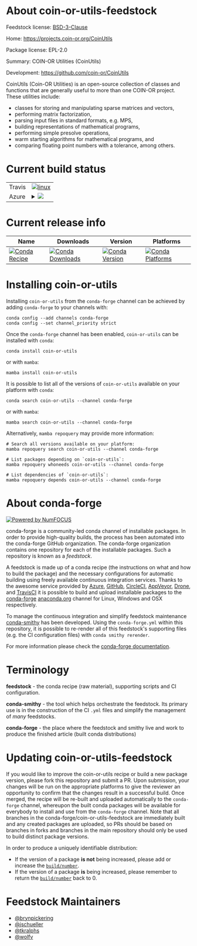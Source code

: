 About coin-or-utils-feedstock
=============================

Feedstock license: [BSD-3-Clause](https://github.com/conda-forge/coin-or-utils-feedstock/blob/main/LICENSE.txt)

Home: https://projects.coin-or.org/CoinUtils

Package license: EPL-2.0

Summary: COIN-OR Utilities (CoinUtils)

Development: https://github.com/coin-or/CoinUtils

CoinUtils (Coin-OR Utilities) is an open-source collection of classes and
functions that are generally useful to more than one COIN-OR project. These
utilities include:

  - classes for storing and manipulating sparse matrices and vectors,
  - performing matrix factorization,
  - parsing input files in standard formats, e.g. MPS,
  - building representations of mathematical programs,
  - performing simple presolve operations,
  - warm starting algorithms for mathematical programs, and
  - comparing floating point numbers with a tolerance, among others.


Current build status
====================


<table><tr>
    <td>Travis</td>
    <td>
      <a href="https://app.travis-ci.com/conda-forge/coin-or-utils-feedstock">
        <img alt="linux" src="https://img.shields.io/travis/com/conda-forge/coin-or-utils-feedstock/main.svg?label=Linux">
      </a>
    </td>
  </tr>
    
  <tr>
    <td>Azure</td>
    <td>
      <details>
        <summary>
          <a href="https://dev.azure.com/conda-forge/feedstock-builds/_build/latest?definitionId=10721&branchName=main">
            <img src="https://dev.azure.com/conda-forge/feedstock-builds/_apis/build/status/coin-or-utils-feedstock?branchName=main">
          </a>
        </summary>
        <table>
          <thead><tr><th>Variant</th><th>Status</th></tr></thead>
          <tbody><tr>
              <td>linux_64</td>
              <td>
                <a href="https://dev.azure.com/conda-forge/feedstock-builds/_build/latest?definitionId=10721&branchName=main">
                  <img src="https://dev.azure.com/conda-forge/feedstock-builds/_apis/build/status/coin-or-utils-feedstock?branchName=main&jobName=linux&configuration=linux%20linux_64_" alt="variant">
                </a>
              </td>
            </tr><tr>
              <td>linux_aarch64</td>
              <td>
                <a href="https://dev.azure.com/conda-forge/feedstock-builds/_build/latest?definitionId=10721&branchName=main">
                  <img src="https://dev.azure.com/conda-forge/feedstock-builds/_apis/build/status/coin-or-utils-feedstock?branchName=main&jobName=linux&configuration=linux%20linux_aarch64_" alt="variant">
                </a>
              </td>
            </tr><tr>
              <td>linux_ppc64le</td>
              <td>
                <a href="https://dev.azure.com/conda-forge/feedstock-builds/_build/latest?definitionId=10721&branchName=main">
                  <img src="https://dev.azure.com/conda-forge/feedstock-builds/_apis/build/status/coin-or-utils-feedstock?branchName=main&jobName=linux&configuration=linux%20linux_ppc64le_" alt="variant">
                </a>
              </td>
            </tr><tr>
              <td>osx_64</td>
              <td>
                <a href="https://dev.azure.com/conda-forge/feedstock-builds/_build/latest?definitionId=10721&branchName=main">
                  <img src="https://dev.azure.com/conda-forge/feedstock-builds/_apis/build/status/coin-or-utils-feedstock?branchName=main&jobName=osx&configuration=osx%20osx_64_" alt="variant">
                </a>
              </td>
            </tr><tr>
              <td>osx_arm64</td>
              <td>
                <a href="https://dev.azure.com/conda-forge/feedstock-builds/_build/latest?definitionId=10721&branchName=main">
                  <img src="https://dev.azure.com/conda-forge/feedstock-builds/_apis/build/status/coin-or-utils-feedstock?branchName=main&jobName=osx&configuration=osx%20osx_arm64_" alt="variant">
                </a>
              </td>
            </tr><tr>
              <td>win_64</td>
              <td>
                <a href="https://dev.azure.com/conda-forge/feedstock-builds/_build/latest?definitionId=10721&branchName=main">
                  <img src="https://dev.azure.com/conda-forge/feedstock-builds/_apis/build/status/coin-or-utils-feedstock?branchName=main&jobName=win&configuration=win%20win_64_" alt="variant">
                </a>
              </td>
            </tr>
          </tbody>
        </table>
      </details>
    </td>
  </tr>
</table>

Current release info
====================

| Name | Downloads | Version | Platforms |
| --- | --- | --- | --- |
| [![Conda Recipe](https://img.shields.io/badge/recipe-coin--or--utils-green.svg)](https://anaconda.org/conda-forge/coin-or-utils) | [![Conda Downloads](https://img.shields.io/conda/dn/conda-forge/coin-or-utils.svg)](https://anaconda.org/conda-forge/coin-or-utils) | [![Conda Version](https://img.shields.io/conda/vn/conda-forge/coin-or-utils.svg)](https://anaconda.org/conda-forge/coin-or-utils) | [![Conda Platforms](https://img.shields.io/conda/pn/conda-forge/coin-or-utils.svg)](https://anaconda.org/conda-forge/coin-or-utils) |

Installing coin-or-utils
========================

Installing `coin-or-utils` from the `conda-forge` channel can be achieved by adding `conda-forge` to your channels with:

```
conda config --add channels conda-forge
conda config --set channel_priority strict
```

Once the `conda-forge` channel has been enabled, `coin-or-utils` can be installed with `conda`:

```
conda install coin-or-utils
```

or with `mamba`:

```
mamba install coin-or-utils
```

It is possible to list all of the versions of `coin-or-utils` available on your platform with `conda`:

```
conda search coin-or-utils --channel conda-forge
```

or with `mamba`:

```
mamba search coin-or-utils --channel conda-forge
```

Alternatively, `mamba repoquery` may provide more information:

```
# Search all versions available on your platform:
mamba repoquery search coin-or-utils --channel conda-forge

# List packages depending on `coin-or-utils`:
mamba repoquery whoneeds coin-or-utils --channel conda-forge

# List dependencies of `coin-or-utils`:
mamba repoquery depends coin-or-utils --channel conda-forge
```


About conda-forge
=================

[![Powered by
NumFOCUS](https://img.shields.io/badge/powered%20by-NumFOCUS-orange.svg?style=flat&colorA=E1523D&colorB=007D8A)](https://numfocus.org)

conda-forge is a community-led conda channel of installable packages.
In order to provide high-quality builds, the process has been automated into the
conda-forge GitHub organization. The conda-forge organization contains one repository
for each of the installable packages. Such a repository is known as a *feedstock*.

A feedstock is made up of a conda recipe (the instructions on what and how to build
the package) and the necessary configurations for automatic building using freely
available continuous integration services. Thanks to the awesome service provided by
[Azure](https://azure.microsoft.com/en-us/services/devops/), [GitHub](https://github.com/),
[CircleCI](https://circleci.com/), [AppVeyor](https://www.appveyor.com/),
[Drone](https://cloud.drone.io/welcome), and [TravisCI](https://travis-ci.com/)
it is possible to build and upload installable packages to the
[conda-forge](https://anaconda.org/conda-forge) [anaconda.org](https://anaconda.org/)
channel for Linux, Windows and OSX respectively.

To manage the continuous integration and simplify feedstock maintenance
[conda-smithy](https://github.com/conda-forge/conda-smithy) has been developed.
Using the ``conda-forge.yml`` within this repository, it is possible to re-render all of
this feedstock's supporting files (e.g. the CI configuration files) with ``conda smithy rerender``.

For more information please check the [conda-forge documentation](https://conda-forge.org/docs/).

Terminology
===========

**feedstock** - the conda recipe (raw material), supporting scripts and CI configuration.

**conda-smithy** - the tool which helps orchestrate the feedstock.
                   Its primary use is in the construction of the CI ``.yml`` files
                   and simplify the management of *many* feedstocks.

**conda-forge** - the place where the feedstock and smithy live and work to
                  produce the finished article (built conda distributions)


Updating coin-or-utils-feedstock
================================

If you would like to improve the coin-or-utils recipe or build a new
package version, please fork this repository and submit a PR. Upon submission,
your changes will be run on the appropriate platforms to give the reviewer an
opportunity to confirm that the changes result in a successful build. Once
merged, the recipe will be re-built and uploaded automatically to the
`conda-forge` channel, whereupon the built conda packages will be available for
everybody to install and use from the `conda-forge` channel.
Note that all branches in the conda-forge/coin-or-utils-feedstock are
immediately built and any created packages are uploaded, so PRs should be based
on branches in forks and branches in the main repository should only be used to
build distinct package versions.

In order to produce a uniquely identifiable distribution:
 * If the version of a package **is not** being increased, please add or increase
   the [``build/number``](https://docs.conda.io/projects/conda-build/en/latest/resources/define-metadata.html#build-number-and-string).
 * If the version of a package **is** being increased, please remember to return
   the [``build/number``](https://docs.conda.io/projects/conda-build/en/latest/resources/define-metadata.html#build-number-and-string)
   back to 0.

Feedstock Maintainers
=====================

* [@brynpickering](https://github.com/brynpickering/)
* [@jschueller](https://github.com/jschueller/)
* [@tkralphs](https://github.com/tkralphs/)
* [@wolfv](https://github.com/wolfv/)

